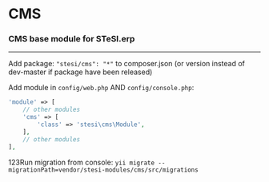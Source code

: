 # CMS 

### CMS base module for STeSI.erp

--------

Add package: `"stesi/cms": "*"` to composer.json (or version instead of dev-master if package have been released)

Add module in `config/web.php` AND `config/console.php`:

```php
'module' => [
    // other modules
    'cms' => [
        'class' => 'stesi\cms\Module', 
    ],
    // other modules
],
```

123Run migration from console: `yii migrate --migrationPath=vendor/stesi-modules/cms/src/migrations`
